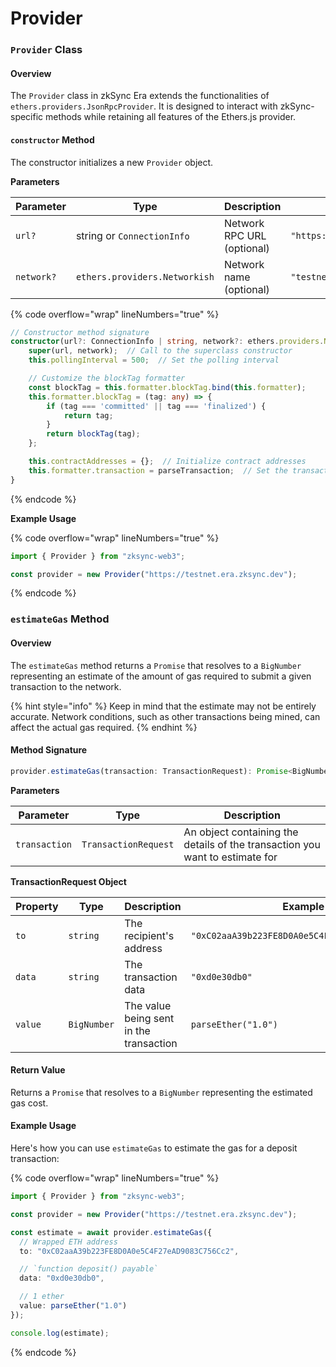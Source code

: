 # Provider

### `Provider` Class

#### Overview

The `Provider` class in zkSync Era extends the functionalities of `ethers.providers.JsonRpcProvider`. It is designed to interact with zkSync-specific methods while retaining all features of the Ethers.js provider.

#### `constructor` Method

The constructor initializes a new `Provider` object.

**Parameters**

| Parameter  | Type                          | Description                | Example                            |
| ---------- | ----------------------------- | -------------------------- | ---------------------------------- |
| `url?`     | string or `ConnectionInfo`    | Network RPC URL (optional) | `"https://testnet.era.zksync.dev"` |
| `network?` | `ethers.providers.Networkish` | Network name (optional)    | `"testnet"`                        |

{% code overflow="wrap" lineNumbers="true" %}
```typescript
// Constructor method signature
constructor(url?: ConnectionInfo | string, network?: ethers.providers.Networkish) {
    super(url, network);  // Call to the superclass constructor
    this.pollingInterval = 500;  // Set the polling interval

    // Customize the blockTag formatter
    const blockTag = this.formatter.blockTag.bind(this.formatter);
    this.formatter.blockTag = (tag: any) => {
        if (tag === 'committed' || tag === 'finalized') {
            return tag;
        }
        return blockTag(tag);
    };

    this.contractAddresses = {};  // Initialize contract addresses
    this.formatter.transaction = parseTransaction;  // Set the transaction formatter
}

```
{% endcode %}

**Example Usage**

{% code overflow="wrap" lineNumbers="true" %}
```typescript
import { Provider } from "zksync-web3";

const provider = new Provider("https://testnet.era.zksync.dev");
```
{% endcode %}

### `estimateGas` Method

#### Overview

The `estimateGas` method returns a `Promise` that resolves to a `BigNumber` representing an estimate of the amount of gas required to submit a given transaction to the network.

{% hint style="info" %}
Keep in mind that the estimate may not be entirely accurate. Network conditions, such as other transactions being mined, can affect the actual gas required.
{% endhint %}

#### Method Signature

```typescript
provider.estimateGas(transaction: TransactionRequest): Promise<BigNumber>
```

**Parameters**

| Parameter     | Type                 | Description                                                                  |
| ------------- | -------------------- | ---------------------------------------------------------------------------- |
| `transaction` | `TransactionRequest` | An object containing the details of the transaction you want to estimate for |

**TransactionRequest Object**

| Property | Type        | Description                             | Example                                        |
| -------- | ----------- | --------------------------------------- | ---------------------------------------------- |
| `to`     | `string`    | The recipient's address                 | `"0xC02aaA39b223FE8D0A0e5C4F27eAD9083C756Cc2"` |
| `data`   | `string`    | The transaction data                    | `"0xd0e30db0"`                                 |
| `value`  | `BigNumber` | The value being sent in the transaction | `parseEther("1.0")`                            |

#### Return Value

Returns a `Promise` that resolves to a `BigNumber` representing the estimated gas cost.

#### Example Usage

Here's how you can use `estimateGas` to estimate the gas for a deposit transaction:

{% code overflow="wrap" lineNumbers="true" %}
```typescript
import { Provider } from "zksync-web3";

const provider = new Provider("https://testnet.era.zksync.dev");

const estimate = await provider.estimateGas({
  // Wrapped ETH address
  to: "0xC02aaA39b223FE8D0A0e5C4F27eAD9083C756Cc2",

  // `function deposit() payable`
  data: "0xd0e30db0",

  // 1 ether
  value: parseEther("1.0")
});

console.log(estimate);
```
{% endcode %}
